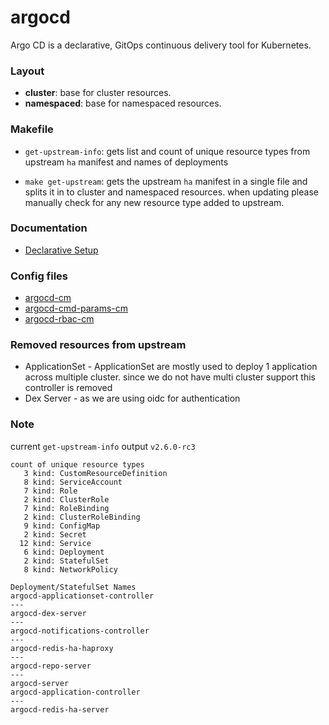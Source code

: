 # argocd

Argo CD is a declarative, GitOps continuous delivery tool for Kubernetes.

### Layout

- **cluster**: base for cluster resources.
- **namespaced**: base for namespaced resources.

### Makefile

- `get-upstream-info`: gets list and count of unique resource types from upstream `ha` manifest
  and names of deployments

- `make get-upstream`: gets the upstream `ha` manifest in a single file and splits it
  in to cluster and namespaced resources. when updating please manually check for
  any new resource type added to upstream.

### Documentation

- [Declarative Setup](https://argo-cd.readthedocs.io/en/stable/operator-manual/declarative-setup/)

### Config files

- [argocd-cm](argocd/namespaced/argocd-cm.yaml)
- [argocd-cmd-params-cm](argocd/namespaced/argocd-cmd-params-cm.yaml)
- [argocd-rbac-cm](argocd/namespaced/argocd-rbac-cm.yaml)

### Removed resources from upstream

- ApplicationSet - ApplicationSet are mostly used to deploy 1 application across multiple cluster.
  since we do not have multi cluster support this controller is removed
- Dex Server - as we are using oidc for authentication

### Note

current `get-upstream-info` output `v2.6.0-rc3`

```
count of unique resource types
   3 kind: CustomResourceDefinition
   8 kind: ServiceAccount
   7 kind: Role
   2 kind: ClusterRole
   7 kind: RoleBinding
   2 kind: ClusterRoleBinding
   9 kind: ConfigMap
   2 kind: Secret
  12 kind: Service
   6 kind: Deployment
   2 kind: StatefulSet
   8 kind: NetworkPolicy

Deployment/StatefulSet Names
argocd-applicationset-controller
---
argocd-dex-server
---
argocd-notifications-controller
---
argocd-redis-ha-haproxy
---
argocd-repo-server
---
argocd-server
argocd-application-controller
---
argocd-redis-ha-server
```
